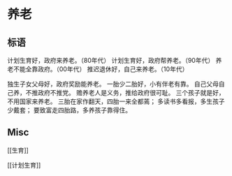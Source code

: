 # 养老






## 标语


计划生育好，政府来养老。（80年代）
计划生育好，政府帮养老。（90年代）
养老不能全靠政府。（00年代）
推迟退休好，自己来养老。（10年代）

独生子女父母好，政府奖励能养老。
一胎少二胎好，小有伴老有靠。
自己父母自己养，不推政府不推党。
赡养老人是义务，推给政府很可耻。
三个孩子就是好，不用国家来养老。
三胎在家作翻天，四胎一来全都蔫；
多读书多看报，多生孩子少戴套；
要致富走四胎路，多养孩子靠得住。





## Misc

[[生育]]

[[计划生育]]

